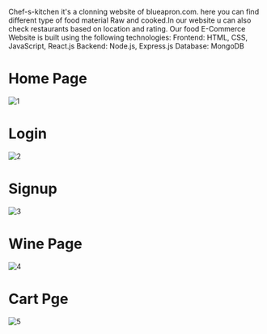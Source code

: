 Chef-s-kitchen
it's a clonning website of blueapron.com. here you can find different type of food material Raw and cooked.In our website u can also check restaurants based on location and rating.
Our food E-Commerce Website is built using the following technologies:
Frontend: HTML, CSS, JavaScript, React.js
Backend: Node.js, Express.js
Database: MongoDB
<h1>Home Page</h1>

![1](https://github.com/Kavitadsharma/Chef-s-kitchen/assets/115460412/98394527-acbd-48b4-90ed-f7af3840f11b)

<h1>Login</h1>

![2](https://github.com/Kavitadsharma/Chef-s-kitchen/assets/115460412/a6f0a10c-8a1f-4b71-aa86-8365b49d372c)
<h1>Signup</h1>

![3](https://github.com/Kavitadsharma/Chef-s-kitchen/assets/115460412/0b9d893b-0e29-4cd8-b65f-0e24480b43c5)

<h1>Wine Page</h1>

![4](https://github.com/Kavitadsharma/Chef-s-kitchen/assets/115460412/5a868de7-1b0c-474c-8c0a-6d35b50ee779)
<h1>Cart Pge</h1>

![5](https://github.com/Kavitadsharma/Chef-s-kitchen/assets/115460412/36c2b80b-2eb2-4fdd-84c2-013833255f7f)




